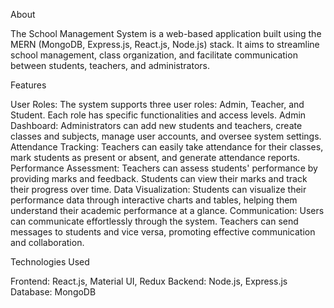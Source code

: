 About

The School Management System is a web-based application built using the MERN (MongoDB, Express.js, React.js, Node.js) stack. It aims to streamline school management, class organization, and facilitate communication between students, teachers, and administrators.

Features

User Roles: The system supports three user roles: Admin, Teacher, and Student. Each role has specific functionalities and access levels.
Admin Dashboard: Administrators can add new students and teachers, create classes and subjects, manage user accounts, and oversee system settings.
Attendance Tracking: Teachers can easily take attendance for their classes, mark students as present or absent, and generate attendance reports.
Performance Assessment: Teachers can assess students' performance by providing marks and feedback. Students can view their marks and track their progress over time.
Data Visualization: Students can visualize their performance data through interactive charts and tables, helping them understand their academic performance at a glance.
Communication: Users can communicate effortlessly through the system. Teachers can send messages to students and vice versa, promoting effective communication and collaboration.

Technologies Used

Frontend: React.js, Material UI, Redux
Backend: Node.js, Express.js
Database: MongoDB
